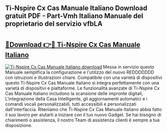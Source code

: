 ## Ti-Nspire Cx Cas Manuale Italiano Download gratuit PDF - Part-Vmh Italiano Manuale del proprietario del servizio vfbLA

# <h2><a href="http://dfdujt1.blite.top/?on=Ti-Nspire+Cx+Cas+Manuale+Italiano">🔗Download 👉🔴 Ti-Nspire Cx Cas Manuale Italiano</a></h2>

[![Ti-Nspire Cx Cas Manuale Italiano download](https://i.imgur.com/lujVjoI.png)](http://dfdujt1.blite.top/?on=Ti-Nspire+Cx+Cas+Manuale+Italiano)
Messa in servizio questo Manuale semplifica la configurazione e l'utilizzo del nuovo REDDDDDDD con istruzioni e illustrazioni chiare. Compatibile con una varietà di dispositivi questo Ti-Nspire Cx Cas Manuale Italiano si integra perfettamente con una varietà di dispositivi e piattaforme. Le funzionalità avanzate di Ti-Nspire Cx Cas Manuale Italiano includono la scansione delle impronte digitali, L'integrazione della Casa Intelligente, gli aggiornamenti automatici e i comandi vocali personalizzabili, tutti accessibili e personalizzati dall'interfaccia. Riteniamo che Ti-Nspire Cx Cas Manuale Italiano abbia fatto il suo lavoro per aiutarti a iniziare con il tuo nuovo Gadget. Se hai bisogno di chiarimenti o assistenza, il nostro Team di assistenza clienti è sempre a tua disposizione.
